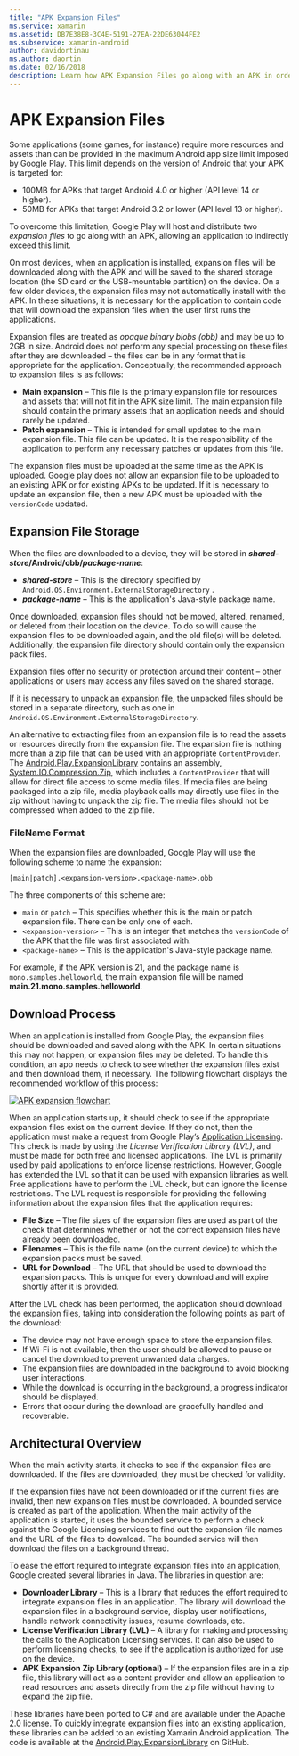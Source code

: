 ```yaml
---
title: "APK Expansion Files"
ms.service: xamarin
ms.assetid: DB7E38E8-3C4E-5191-27EA-22DE63044FE2
ms.subservice: xamarin-android
author: davidortinau
ms.author: daortin
ms.date: 02/16/2018
description: Learn how APK Expansion Files go along with an APK in order to overcome maximum Android app size limits imposed by Google Play.
---
```


# APK Expansion Files

Some applications (some games, for instance) require more resources and
assets than can be provided in the maximum Android app size limit imposed by Google
Play. This limit depends on the version of Android that your APK is targeted for:

- 100MB for APKs that target Android 4.0 or higher (API level 14 or higher).
- 50MB for APKs that target Android 3.2 or lower (API level 13 or higher).

To overcome this limitation, Google Play will host and distribute two 
*expansion files* to go along with an APK, allowing an application to 
indirectly exceed this limit. 

On most devices, when an application is installed, expansion files will be
downloaded along with the APK and will be saved to the shared storage location
(the SD card or the USB-mountable partition) on the device. On a few older
devices, the expansion files may not automatically install with the APK. In
these situations, it is necessary for the application to contain code that will
download the expansion files when the user first runs the applications.

Expansion files are treated as  *opaque binary blobs (obb)* and may be up to 2GB
in size. Android does not perform any special processing on these files after
they are downloaded &ndash; the files can be in any format that is appropriate for the
application. Conceptually, the recommended approach to expansion files is as
follows:

- **Main expansion**  &ndash; This file is the primary expansion file for resources and assets that will not fit in the APK size limit. The main expansion file should contain the primary assets that an application needs and should rarely be updated.
- **Patch expansion**  &ndash; This is intended for small updates to the main expansion file. This file can be updated. It is the responsibility of the application to perform any necessary patches or updates from this file.

The expansion files must be uploaded at the same time as the APK is uploaded.
Google play does not allow an expansion file to be uploaded to an existing APK
or for existing APKs to be updated. If it is necessary to update an expansion
file, then a new APK must be uploaded with the  `versionCode` updated.

## Expansion File Storage

When the files are downloaded to a device, they will be stored in 
**_shared-store_/Android/obb/_package-name_**:

- **_shared-store_** &ndash; This is the directory specified by `Android.OS.Environment.ExternalStorageDirectory` .
- **_package-name_** &ndash; This is the application's Java-style package name.

Once downloaded, expansion files should not be moved, altered, renamed, or
deleted from their location on the device. To do so will cause the expansion
files to be downloaded again, and the old file(s) will be deleted. Additionally,
the expansion file directory should contain only the expansion pack files.

Expansion files offer no security or protection around their content &ndash; other
applications or users may access any files saved on the shared storage.

If it is necessary to unpack an expansion file, the unpacked files should be
stored in a separate directory, such as one
in `Android.OS.Environment.ExternalStorageDirectory`.

An alternative to extracting files from an expansion file is to read 
the assets or resources directly from the expansion file. The expansion 
file is nothing more than a zip file that can be used with an 
appropriate `ContentProvider`. The 
[Android.Play.ExpansionLibrary](https://github.com/mattleibow/Android.Play.ExpansionLibrary) 
contains an assembly, 
[System.IO.Compression.Zip](https://github.com/mattleibow/Android.Play.ExpansionLibrary/tree/master/System.IO.Compression.Zip), 
which includes a `ContentProvider` that will allow for direct file 
access to some media files. If media files are being packaged into a 
zip file, media playback calls may directly use files in the zip 
without having to unpack the zip file. The media files should not be 
compressed when added to the zip file. 

### FileName Format

When the expansion files are downloaded, Google Play will use the following
scheme to name the expansion:

```
[main|patch].<expansion-version>.<package-name>.obb
```

The three components of this scheme are:

- `main` or `patch` &ndash; This specifies whether this is the main or patch expansion file. There can be only one of each.
- `<expansion-version>` &ndash; This is an integer that matches the  `versionCode`  of the APK that the file was first associated with.
- `<package-name>` &ndash; This is the application's Java-style package name.

For example, if the APK version is 21, and the package name is `mono.samples.helloworld`, the
main expansion file will be named **main.21.mono.samples.helloworld**.

## Download Process

When an application is installed from Google Play, the expansion files should
be downloaded and saved along with the APK. In certain situations this may not
happen, or expansion files may be deleted. To handle this condition, an app
needs to check to see whether the expansion files exist and then download them,
if necessary. The following flowchart displays the recommended workflow of this
process:

[![APK expansion flowchart](apk-expansion-files-images/apkexpansion.png)](apk-expansion-files-images/apkexpansion.png#lightbox)

When an application starts up, it should check to see if the 
appropriate expansion files exist on the current device. If they do 
not, then the application must make a request from Google Play’s 
[Application Licensing](https://developer.android.com/google/play/licensing/index.html). 
This check is made by using the *License Verification Library (LVL)*, 
and must be made for both free and licensed applications. The LVL is 
primarily used by paid applications to enforce license restrictions. 
However, Google has extended the LVL so that it can be used with 
expansion libraries as well. Free applications have to perform the LVL 
check, but can ignore the license restrictions. The LVL request is 
responsible for providing the following information about the expansion 
files that the application requires: 

- **File Size**  &ndash; The file sizes of the expansion files are used as part of the check that determines whether or not the correct expansion files have already been downloaded.
- **Filenames**  &ndash; This is the file name (on the current device) to which the expansion packs must be saved.
- **URL for Download**  &ndash; The URL that should be used to download the expansion packs. This is unique for every download and will expire shortly after it is provided.

After the LVL check has been performed, the application should download the
expansion files, taking into consideration the following points as part of the
download:

- The device may not have enough space to store the expansion files.
- If Wi-Fi is not available, then the user should be allowed to pause or cancel the download to prevent unwanted data charges.
- The expansion files are downloaded in the background to avoid blocking user interactions.
- While the download is occurring in the background, a progress indicator should be displayed.
- Errors that occur during the download are gracefully handled and recoverable.

## Architectural Overview

When the main activity starts, it checks to see if the expansion files are
downloaded. If the files are downloaded, they must be checked for validity.

If the expansion files have not been downloaded or if the current files are
invalid, then new expansion files must be downloaded. A bounded service is
created as part of the application. When the main activity of the application is
started, it uses the bounded service to perform a check against the Google
Licensing services to find out the expansion file names and the URL of the files
to download. The bounded service will then download the files on a background
thread.

To ease the effort required to integrate expansion files into an application,
Google created several libraries in Java. The libraries in question are:

- **Downloader Library**  &ndash; This is a library that reduces the effort required to integrate expansion files in an application. The library will download the expansion files in a background service, display user notifications, handle network connectivity issues, resume downloads, etc.
- **License Verification Library (LVL)**  &ndash; A library for making and processing the calls to the Application Licensing services. It can also be used to perform licensing checks, to see if the application is authorized for use on the device.
- **APK Expansion Zip Library (optional)**  &ndash; If the expansion files are in a zip file, this library will act as a content provider and allow an application to read resources and assets directly from the zip file without having to expand the zip file.

These libraries have been ported to C# and are available under the Apache 2.0
license. To quickly integrate expansion files into an existing application,
these libraries can be added to an existing Xamarin.Android application. The
code is available at the  [Android.Play.ExpansionLibrary](https://github.com/mattleibow/Android.Play.ExpansionLibrary) on GitHub.
